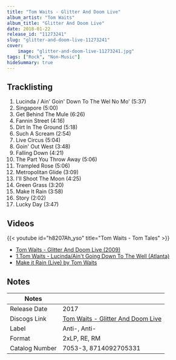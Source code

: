 ```yaml
---
title: "Tom Waits - Glitter And Doom Live"
album_artist: "Tom Waits"
album_title: "Glitter And Doom Live"
date: 2018-01-22
release_id: "11273241"
slug: "glitter-and-doom-live-11273241"
cover:
    image: "glitter-and-doom-live-11273241.jpg"
tags: ["Rock", "Non-Music"]
hideSummary: true
---
```


## Tracklisting
1. Lucinda / Ain' Goin' Down To The Wel No Mo' (5:37)
2. Singapore (5:00)
3. Get Behind The Mule (6:26)
4. Fannin Street (4:16)
5. Dirt In The Ground (5:18)
6. Such A Scream (2:54)
7. Live Circus (5:04)
8. Goin' Out West (3:48)
9. Falling Down (4:21)
10. The Part You Throw Away (5:06)
11. Trampled Rose (5:06)
12. Metropolitan Glide (3:09)
13. I'll Shoot The Moon (4:25)
14. Green Grass (3:20)
15. Make It Rain (3:58)
16. Story (2:02)
17. Lucky Day (3:47)

## Videos
{{< youtube id="h8207Ah_yso" title="Tom Waits - Tom Tales" >}}
- [Tom Waits - Glitter And Doom Live (2009)](https://www.youtube.com/watch?v=rqGNtfNEADQ)
- [1.Tom Waits - Lucinda/Ain't Going Down To The Well (Atlanta)](https://www.youtube.com/watch?v=lN6TJ9Jm6K4)
- [Make it Rain (Live) by Tom Waits](https://www.youtube.com/watch?v=tTolREI7UV4)

## Notes

| Notes          |             |
| ---------------| ----------- |
| Release Date   | 2017 |
| Discogs Link   | [Tom Waits - Glitter And Doom Live](https://www.discogs.com/release/11273241) |
| Label          | Anti-, Anti- |
| Format         | 2xLP, RE, RM |
| Catalog Number | 7053-3, 8714092705331 |

